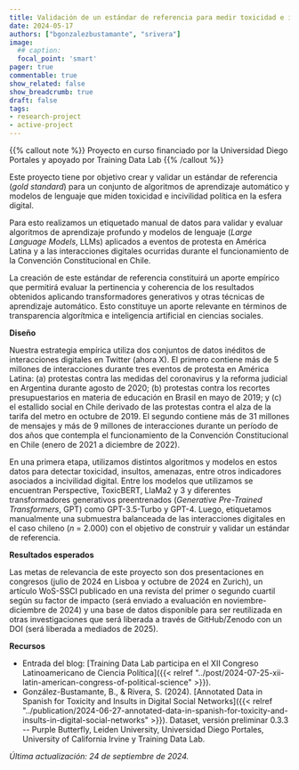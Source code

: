 ```yaml
---
title: Validación de un estándar de referencia para medir toxicidad e incivilidad política en la esfera digital
date: 2024-05-17
authors: ["bgonzalezbustamante", "srivera"]
image:
  ## caption:
  focal_point: 'smart'
pager: true
commentable: true
show_related: false
show_breadcrumb: true
draft: false
tags:
- research-project
- active-project
---
```


{{% callout note %}}
Proyecto en curso financiado por la Universidad Diego Portales y apoyado por Training Data Lab
{{% /callout %}}

Este proyecto tiene por objetivo crear y validar un estándar de referencia (*gold standard*) para un conjunto de algoritmos de aprendizaje automático y modelos de lenguaje que miden toxicidad e incivilidad política en la esfera digital.

<!--more-->

Para esto realizamos un etiquetado manual de datos para validar y evaluar algoritmos de aprendizaje profundo y modelos de lenguaje (*Large Language Models*, LLMs) aplicados a eventos de protesta en América Latina y a las interacciones digitales ocurridas durante el funcionamiento de la Convención Constitucional en Chile.

La creación de este estándar de referencia constituirá un aporte empírico que permitirá evaluar la pertinencia y coherencia de los resultados obtenidos aplicando transformadores generativos y otras técnicas de aprendizaje automático. Esto constituye un aporte relevante en términos de transparencia algorítmica e inteligencia artificial en ciencias sociales.

**Diseño**

Nuestra estrategia empírica utiliza dos conjuntos de datos inéditos de interacciones digitales en Twitter (ahora X). El primero contiene más de 5 millones de interacciones durante tres eventos de protesta en América Latina: (a) protestas contra las medidas del coronavirus y la reforma judicial en Argentina durante agosto de 2020; (b) protestas contra los recortes presupuestarios en materia de educación en Brasil en mayo de 2019; y (c) el estallido social en Chile derivado de las protestas contra el alza de la tarifa del metro en octubre de 2019. El segundo contiene más de 31 millones de mensajes y más de 9 millones de interacciones durante un período de dos años que contempla el funcionamiento de la Convención Constitucional en Chile (enero de 2021 a diciembre de 2022).

En una primera etapa, utilizamos distintos algoritmos y modelos en estos datos para detectar toxicidad, insultos, amenazas, entre otros indicadores asociados a incivilidad digital. Entre los modelos que utilizamos se encuentran Perspective, ToxicBERT, LlaMa2 y 3 y diferentes transformadores generativos preentrenados (*Generative Pre-Trained Transformers*, GPT) como GPT-3.5-Turbo y GPT-4. Luego, etiquetamos manualmente una submuestra balanceada de las interacciones digitales en el caso chileno (*n* = 2.000) con el objetivo de construir y validar un estándar de referencia.

**Resultados esperados**

Las metas de relevancia de este proyecto son dos presentaciones en congresos (julio de 2024 en Lisboa y octubre de 2024 en Zurich), un artículo WoS-SSCI publicado en una revista del primer o segundo cuartil según su factor de impacto (será enviado a evaluación en noviembre-diciembre de 2024) y una base de datos disponible para ser reutilizada en otras investigaciones que será liberada a través de GitHub/Zenodo con un DOI (será liberada a mediados de 2025).

**Recursos**

* Entrada del blog: [Training Data Lab participa en el XII Congreso Latinoamericano de Ciencia Política]({{< relref "../post/2024-07-25-xii-latin-american-congress-of-political-science" >}}).
* González-Bustamante, B., & Rivera, S. (2024). [Annotated Data in Spanish for Toxicity and Insults in Digital Social Networks]({{< relref "../publication/2024-06-27-annotated-data-in-spanish-for-toxicity-and-insults-in-digital-social-networks" >}}). Dataset, versión preliminar 0.3.3 -- Purple Butterfly, Leiden University, Universidad Diego Portales, University of California Irvine y Training Data Lab.

_Última actualización: 24 de septiembre de 2024._